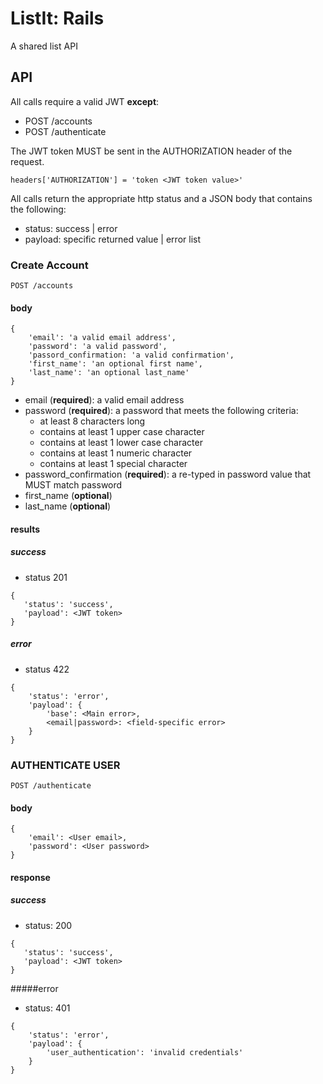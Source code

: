 # ListIt: Rails
A shared list API

[//]: # (* Ruby version:) 

[//]: # (* System dependencies)

[//]: # (* Configuration)

[//]: # (* Database creation)

[//]: # (* Database initialization)

[//]: # (* How to run the test suite)

[//]: # (* Services - job queues, cache servers, search engines, etc.)

[//]: # (* Deployment instructions)

## API
All calls require a valid JWT **except**:
* POST /accounts
* POST /authenticate

The JWT token MUST be sent in the AUTHORIZATION header of the request.
```
headers['AUTHORIZATION'] = 'token <JWT token value>'
```

All calls return the appropriate http status and a JSON body that contains the following:
* status: success | error
* payload: specific returned value | error list

### Create Account
```
POST /accounts
```
#### body
```
{
    'email': 'a valid email address',
    'password': 'a valid password',
    'passord_confirmation: 'a valid confirmation',
    'first_name': 'an optional first name',
    'last_name': 'an optional last_name'
}
```
* email (**required**): a valid email address
* password (**required**): a password that meets the following criteria:
    * at least 8 characters long
    * contains at least 1 upper case character
    * contains at least 1 lower case character
    * contains at least 1 numeric character
    * contains at least 1 special character
* password_confirmation (**required**): a re-typed in password value that MUST match password
* first_name (**optional**)
* last_name (**optional**)
#### results

##### success
* status 201
```
{
   'status': 'success',
   'payload': <JWT token>
} 
```
##### error
* status 422
```
{
    'status': 'error',
    'payload': {
        'base': <Main error>,
        <email|password>: <field-specific error>
    }
}
```

### AUTHENTICATE USER
```
POST /authenticate
```
#### body
```
{
    'email': <User email>,
    'password': <User password>
}
```

#### response
##### success
* status: 200
```
{
   'status': 'success',
   'payload': <JWT token>
} 
```
#####error
* status: 401
```
{
    'status': 'error',
    'payload': {
        'user_authentication': 'invalid credentials'
    }
}
```
